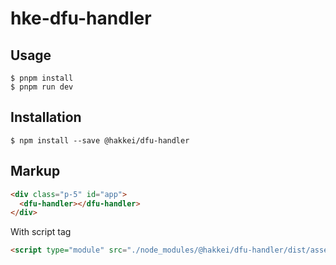 # hke-dfu-handler

## Usage
```
$ pnpm install
$ pnpm run dev
```

## Installation

```
$ npm install --save @hakkei/dfu-handler
```

## Markup

```html
<div class="p-5" id="app">
  <dfu-handler></dfu-handler>
</div>
```

With script tag
```html
<script type="module" src="./node_modules/@hakkei/dfu-handler/dist/assets/index.js">
```
